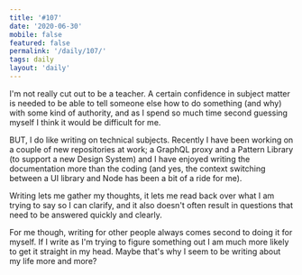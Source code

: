 ```yaml
---
title: '#107'
date: '2020-06-30'
mobile: false
featured: false
permalink: '/daily/107/'
tags: daily
layout: 'daily'
---
```


I'm not really cut out to be a teacher. A certain confidence in subject matter is needed to be able to tell someone else how to do something (and why) with some kind of authority, and as I spend so much time second guessing myself I think it would be difficult for me.

BUT, I do like writing on technical subjects. Recently I have been working on a couple of new repositories at work; a GraphQL proxy and a Pattern Library (to support a new Design System) and I have enjoyed writing the documentation more than the coding (and yes, the context switching between a UI library and Node has been a bit of a ride for me).

Writing lets me gather my thoughts, it lets me read back over what I am trying to say so I can clarify, and it also doesn't often result in questions that need to be answered quickly and clearly.

For me though, writing for other people always comes second to doing it for myself. If I write as I'm trying to figure something out I am much more likely to get it straight in my head. Maybe that's why I seem to be writing about my life more and more?
